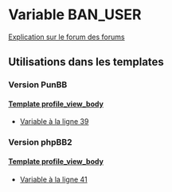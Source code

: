 # Variable BAN_USER
[Explication sur le forum des forums](http://forum.forumactif.com/t294113-listing-des-variables#BAN_USER)
## Utilisations dans les templates
### Version PunBB
#### [Template profile_view_body](punbb/profile_view_body.md)
* [Variable à la ligne 39](../punbb/profile_view_body.tpl#L39)
### Version phpBB2
#### [Template profile_view_body](subsilver/profile_view_body.md)
* [Variable à la ligne 41](../subsilver/profile_view_body.tpl#L41)